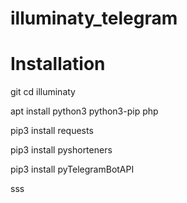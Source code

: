 # illuminaty_telegram

# Installation

git
cd illuminaty

apt install python3 python3-pip php

pip3 install requests

pip3 install pyshorteners

pip3 install pyTelegramBotAPI

sss
